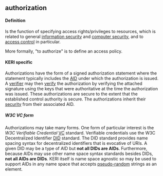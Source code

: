 ## authorization

<h4>Definition</h4><p>Is the function of specifying access rights/privileges to resources, which is related to general <a href="https://en.wikipedia.org/wiki/Information_security">information security</a> and <a href="https://en.wikipedia.org/wiki/Computer_security">computer security</a>, and to <a href="https://en.wikipedia.org/wiki/Access_control">access control</a> in particular.</p><p>More formally, &quot;to authorize&quot; is to define an access policy.</p><h4>KERI specific</h4><p>Authorizations have the form of a signed authorization statement where the statement typically includes the <a href="autonomic-identifier">AID</a> under which the authorization is issued. A <a href="verifier">verifier</a> may then <a href="verify">verify</a> the authorization by verifying the attached signature using the keys that were authoritative at the time the authorization was issued. These authorizations are secure to the extent that the established control authority is secure. The authorizations inherit their <a href="security">security</a> from their associated AID.</p><h5>W3C VC form</h5><p>Authorizations may take many forms. One form of particular interest is the <em>W3C Verifiable Credential</em> <a href="VC">VC</a> standard. Verifiable credentials use the W3C Decentralized Identifier <a href="DID">DID</a> standard. The DID standard provides name spacing syntax for decentralized identifiers that is evocative of URIs. A given DID may be a type of AID but <strong>not all DIDs are AIDs</strong>. Furthermore, because AIDs may use other name space syntax standards besides DIDs, <strong>not all AIDs are DIDs</strong>. KERI itself is name space agnostic so may be used to support AIDs in any name space that accepts <a href="pseudo-random-number">pseudo-random</a> strings as an element.</p>

